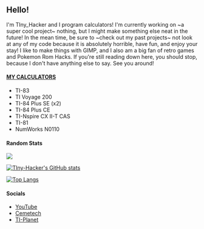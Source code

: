 ## Hello!

I'm TIny_Hacker and I program calculators! I'm currently working on ~a super cool project~ nothing, but I might make something else neat in the future! In the mean time, be sure to ~check out my past projects~ not look at any of my code because it is absolutely horrible, have fun, and enjoy your stay! I like to make things with GIMP, and I also am a big fan of retro games and Pokemon Rom Hacks. If you're still reading down here, you should stop, because I don't have anything else to say. See you around!

#### [MY CALCULATORS](https://calcs.tiplanet.org/mycalcs/profile.php?uid=117)
* TI-83
* TI Voyage 200
* TI-84 Plus SE (x2)
* TI-84 Plus CE
* TI-Nspire CX II-T CAS
* TI-81
* NumWorks N0110

#### Random Stats

![](https://komarev.com/ghpvc/?username=tiny-hacker&color=75a6fc)

[![TIny-Hacker's GitHub stats](https://github-readme-stats.vercel.app/api?username=tiny-hacker&theme=dark&show_icons=true&layout=compact&title_color=75a6fc&icon_color=75a6ff)](https://github.com/anuraghazra/github-readme-stats)

[![Top Langs](https://github-readme-stats.vercel.app/api/top-langs/?username=tiny-hacker&layout=compact&theme=dark&title_color=75a6fc)](https://github.com/anuraghazra/github-readme-stats)

#### Socials

* [YouTube](https://youtube.com/tinyhackercalcs/)
* [Cemetech](https://www.ceme.tech/u30499)
* [TI-Planet](https://tiplanet.org/forum/memberlist.php?mode=viewprofile&u=253163)
